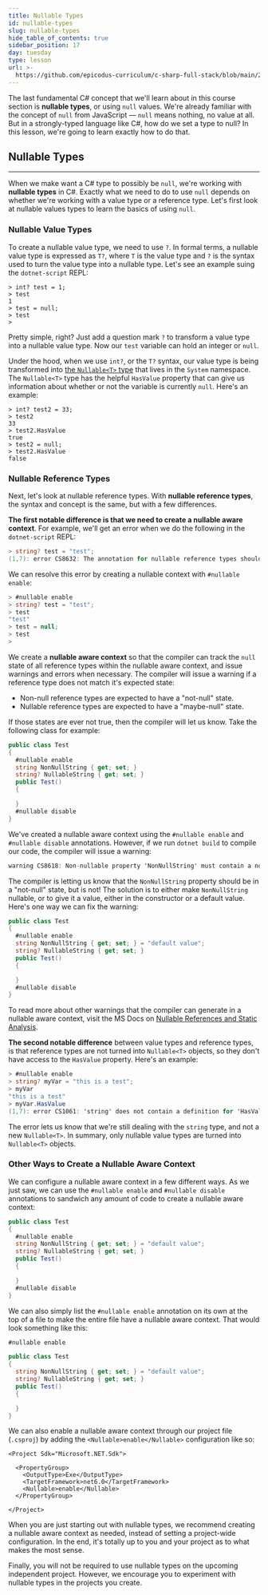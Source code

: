 ```yaml
---
title: Nullable Types
id: nullable-types
slug: nullable-types
hide_table_of_contents: true
sidebar_position: 17
day: tuesday
type: lesson
url: >-
  https://github.com/epicodus-curriculum/c-sharp-full-stack/blob/main/2f_nullable_types.md
---
```


The last fundamental C# concept that we'll learn about in this course section is **nullable types**, or using `null` values. We're already familiar with the concept of `null` from JavaScript — `null` means nothing, no value at all. But in a strongly-typed language like C#, how do we set a type to null? In this lesson, we're going to learn exactly how to do that. 

## Nullable Types
---

When we make want a C# type to possibly be `null`, we're working with **nullable types** in C#. Exactly what we need to do to use `null` depends on whether we're working with a value type or a reference type. Let's first look at nullable values types to learn the basics of using `null`. 

### Nullable Value Types

To create a nullable value type, we need to use `?`. In formal terms, a nullable value type is expressed as `T?`, where `T` is the value type and `?` is the syntax used to turn the value type into a nullable type. Let's see an example suing the `dotnet-script` REPL:

```
> int? test = 1;
> test
1
> test = null;
> test
>
```

Pretty simple, right? Just add a question mark `?` to transform a value type into a nullable value type. Now our `test` variable can hold an integer or `null`. 

Under the hood, when we use `int?`, or the `T?` syntax, our value type is being transformed into [the `Nullable<T>` type](https://learn.microsoft.com/en-us/dotnet/api/system.nullable-1?view=net-6.0) that lives in the `System` namespace. The `Nullable<T>` type has the helpful `HasValue` property that can give us information about whether or not the variable is currently `null`. Here's an example:

```
> int? test2 = 33;
> test2
33
> test2.HasValue
true
> test2 = null;
> test2.HasValue
false
```

### Nullable Reference Types

Next, let's look at nullable reference types. With **nullable reference types**, the syntax and concept is the same, but with a few differences. 

**The first notable difference is that we need to create a nullable aware context**. For example, we'll get an error when we do the following in the `dotnet-script` REPL:

```csharp
> string? test = "test";
(1,7): error CS8632: The annotation for nullable reference types should only be used in code within a '#nullable' annotations context.
```

We can resolve this error by creating a nullable context with `#nullable enable`:

```csharp
> #nullable enable
> string? test = "test";
> test
"test"
> test = null;
> test
>
```

We create a **nullable aware context** so that the compiler can track the `null` state of all reference types within the nullable aware context, and issue warnings and errors when necessary. The compiler will issue a warning if a reference type does not match it's expected state:

* Non-null reference types are expected to have a "not-null" state.
* Nullable reference types are expected to have a "maybe-null" state. 

If those states are ever not true, then the compiler will let us know. Take the following class for example:

```csharp
public class Test
{
  #nullable enable
  string NonNullString { get; set; }
  string? NullableString { get; set; }
  public Test()
  {

  }
  #nullable disable
}
```

We've created a nullable aware context using the `#nullable enable` and `#nullable disable` annotations. However, if we run `dotnet build` to compile our code, the compiler will issue a warning:

```csharp
warning CS8618: Non-nullable property 'NonNullString' must contain a non-null value when exiting constructor. Consider declaring the property as nullable. 
```

The compiler is letting us know that the `NonNullString` property should be in a "not-null" state, but is not! The solution is to either make `NonNullString` nullable, or to give it a value, either in the constructor or a default value. Here's one way we can fix the warning:

```csharp
public class Test
{
  #nullable enable
  string NonNullString { get; set; } = "default value";
  string? NullableString { get; set; }
  public Test()
  {

  }
  #nullable disable
}
```

To read more about other warnings that the compiler can generate in a nullable aware context, visit the MS Docs on [Nullable References and Static Analysis](https://learn.microsoft.com/en-us/dotnet/csharp/language-reference/builtin-types/nullable-reference-types#nullable-references-and-static-analysis).

**The second notable difference** between value types and reference types, is that reference types are not turned into `Nullable<T>` objects, so they don't have access to the `HasValue` property. Here's an example:

```csharp
> #nullable enable
> string? myVar = "this is a test";
> myVar
"this is a test"
> myVar.HasValue
(1,7): error CS1061: 'string' does not contain a definition for 'HasValue' and no accessible extension method 'HasValue' accepting a first argument of type 'string' could be found (are you missing a using directive or an assembly reference?)
```

The error lets us know that we're still dealing with the `string` type, and not a new `Nullable<T>`. In summary, only nullable value types are turned into `Nullable<T>` objects.

### Other Ways to Create a Nullable Aware Context

We can configure a nullable aware context in a few different ways. As we just saw, we can use the `#nullable enable` and `#nullable disable` annotations to sandwich any amount of code to create a nullable aware context:

```csharp
public class Test
{
  #nullable enable
  string NonNullString { get; set; } = "default value";
  string? NullableString { get; set; }
  public Test()
  {

  }
  #nullable disable
}
```

We can also simply list the `#nullable enable` annotation on its own at the top of a file to make the entire file have a nullable aware context. That would look something like this:

```csharp
#nullable enable

public class Test
{
  string NonNullString { get; set; } = "default value";
  string? NullableString { get; set; }
  public Test()
  {

  }
}
```

We can also enable a nullable aware context through our project file (`.csproj`) by adding the `<Nullable>enable</Nullable>` configuration like so:

```
<Project Sdk="Microsoft.NET.Sdk">

  <PropertyGroup>
    <OutputType>Exe</OutputType>
    <TargetFramework>net6.0</TargetFramework>
    <Nullable>enable</Nullable>
  </PropertyGroup>

</Project>
```

When you are just starting out with nullable types, we recommend creating a nullable aware context as needed, instead of setting a project-wide configuration. In the end, it's totally up to you and your project as to what makes the most sense. 

Finally, you will not be required to use nullable types on the upcoming independent project. However, we encourage you to experiment with nullable types in the projects you create. 